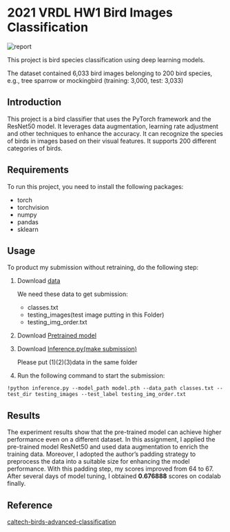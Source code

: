 # 2021 VRDL HW1 Bird Images Classification
![report](https://github.com/jiejin0327/2021-VRDL-HW1-Bird-Images-Classification/blob/main/report.JPG)

This project is bird species classification using deep learning models. 

The dataset contained 6,033 bird images belonging to 200 bird species, e.g., tree sparrow or mockingbird (training: 3,000, test: 3,033)

## Introduction
This project is a bird classifier that uses the PyTorch framework and the ResNet50 model. It leverages data augmentation, learning rate adjustment and other techniques to enhance the accuracy. It can recognize the species of birds in images based on their visual features. It supports 200 different categories of birds. 

## Requirements
To run this project, you need to install the following packages:

- torch
- torchvision
- numpy
- pandas
- sklearn

## Usage
To product my submission without retraining, do the following step:

1. Download [data](https://competitions.codalab.org/my/datasets/download/83f7141a-641e-4e32-8d0c-42b482457836)
  
   We need these data to get submission:
  
    - classes.txt
    - testing_images(test image putting in this Folder)
    - testing_img_order.txt  
    
2. Download [Pretrained model](https://drive.google.com/uc?export=download&id=1yKz2pEB2N6u9DKrmtio9-RaDM3h29u6s)
3. Download [Inference.py(make submission)](https://drive.google.com/uc?export=download&id=1MxxValX4DfHhJn0c8A4CPdWX6Vo7S87R)

   Please put (1)(2)(3)data in the same folder

4. Run the following command to start the submission:
```
!python inference.py --model_path model.pth --data_path classes.txt --test_dir testing_images --test_label testing_img_order.txt
```
## Results
The experiment results show that the pre-trained model can achieve higher performance even on a different dataset. In this assignment, I applied the pre-trained model ResNet50 and used data augmentation to enrich the training data. Moreover, I adopted the author’s padding strategy to preprocess the data into a suitable size for enhancing the model performance. With this padding step, my scores improved from 64 to 67. After several days of model tuning, I obtained **0.676888** scores on codalab finally.

## Reference
[caltech-birds-advanced-classification](https://github.com/slipnitskaya/caltech-birds-advanced-classification)

